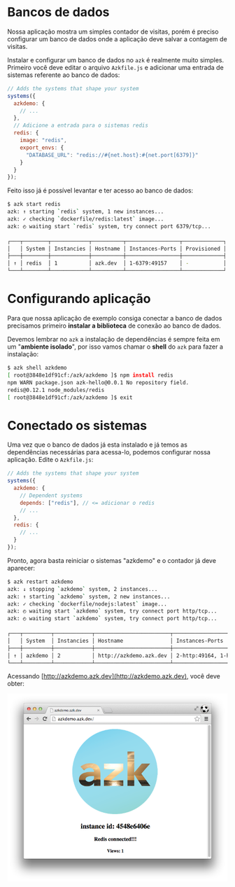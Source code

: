 # Bancos de dados

Nossa aplicação mostra um simples contador de visitas, porém é preciso configurar um banco de dados onde a aplicação deve salvar a contagem de visitas.

Instalar e configurar um banco de dados no `azk` é realmente muito simples. Primeiro você deve editar o arquivo `Azkfile.js` e adicionar uma entrada de sistemas referente ao banco de dados:

```js
// Adds the systems that shape your system
systems({
  azkdemo: {
    // ...
  },
  // Adicione a entrada para o sistemas redis
  redis: {
    image: "redis",
    export_envs: {
      "DATABASE_URL": "redis://#{net.host}:#{net.port[6379]}"
    }
  }
});
```

Feito isso já é possível levantar e ter acesso ao banco de dados:

```bash
$ azk start redis
azk: ↑ starting `redis` system, 1 new instances...
azk: ✓ checking `dockerfile/redis:latest` image...
azk: ◴ waiting start `redis` system, try connect port 6379/tcp...

┌───┬────────┬────────────┬──────────┬─────────────────┬─────────────┐
│   │ System │ Instancies │ Hostname │ Instances-Ports │ Provisioned │
├───┼────────┼────────────┼──────────┼─────────────────┼─────────────┤
│ ↑ │ redis  │ 1          │ azk.dev  │ 1-6379:49157    │ -           │
└───┴────────┴────────────┴──────────┴─────────────────┴─────────────┘
```

# Configurando aplicação

Para que nossa aplicação de exemplo consiga conectar a banco de dados precisamos primeiro **instalar a biblioteca** de conexão ao banco de dados.

Devemos lembrar no `azk` a instalação de dependências é sempre feita em um "**ambiente isolado**", por isso vamos chamar o **shell** do `azk` para fazer a instalação:

```bash
$ azk shell azkdemo
[ root@3848e1df91cf:/azk/azkdemo ]$ npm install redis
npm WARN package.json azk-hello@0.0.1 No repository field.
redis@0.12.1 node_modules/redis
[ root@3848e1df91cf:/azk/azkdemo ]$ exit
```

# Conectado os sistemas

Uma vez que o banco de dados já esta instalado e já temos as dependências necessárias para acessa-lo, podemos configurar nossa aplicação. Edite o `Azkfile.js`:

```js
// Adds the systems that shape your system
systems({
  azkdemo: {
    // Dependent systems
    depends: ["redis"], // <= adicionar o redis
    // ...
  },
  redis: {
    // ...
  }
});
```

Pronto, agora basta reiniciar o sistemas "azkdemo" e o contador já deve aparecer:

```bash
$ azk restart azkdemo
azk: ↓ stopping `azkdemo` system, 2 instances...
azk: ↑ starting `azkdemo` system, 2 new instances...
azk: ✓ checking `dockerfile/nodejs:latest` image...
azk: ◴ waiting start `azkdemo` system, try connect port http/tcp...
azk: ◴ waiting start `azkdemo` system, try connect port http/tcp...

┌───┬─────────┬────────────┬────────────────────────┬────────────────────────────┬───────────────┐
│   │ System  │ Instancies │ Hostname               │ Instances-Ports            │ Provisioned   │
├───┼─────────┼────────────┼────────────────────────┼────────────────────────────┼───────────────┤
│ ↑ │ azkdemo │ 2          │ http://azkdemo.azk.dev │ 2-http:49164, 1-http:49163 │ 6 minutes ago │
└───┴─────────┴────────────┴────────────────────────┴────────────────────────────┴───────────────┘
```

Acessando [http://azkdemo.azk.dev](http://azkdemo.azk.dev), você deve obter:

![Figure 1-1](../images/start_2.png)
